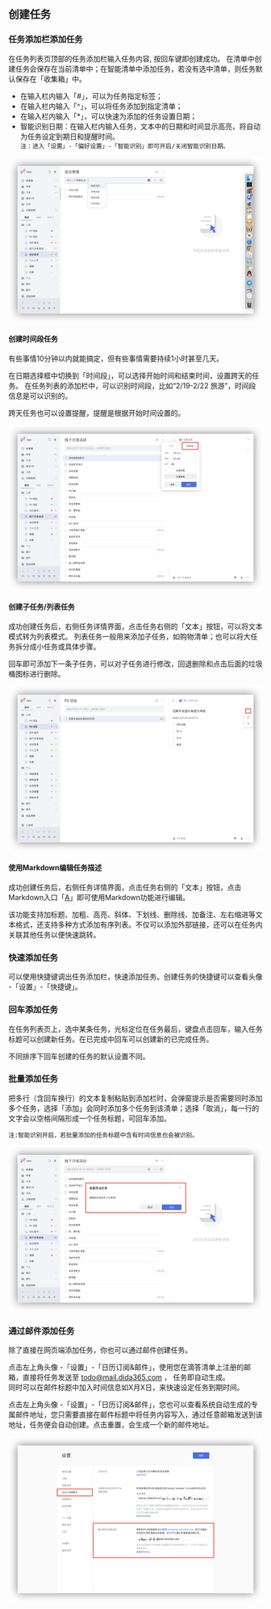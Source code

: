 ## 创建任务

### 任务添加栏添加任务

在任务列表页顶部的任务添加栏输入任务内容, 按回车键即创建成功。 在清单中创建任务会保存在当前清单中；在智能清单中添加任务，若没有选中清单，则任务默认保存在「收集箱」中。

* 在输入栏内输入「#」，可以为任务指定标签；
* 在输入栏内输入「^」，可以将任务添加到指定清单；
* 在输入栏内输入「*」，可以快速为添加的任务设置日期；
* 智能识别日期：在输入栏内输入任务，文本中的日期和时间显示高亮，将自动为任务设定到期日和提醒时间。<br/> `注：进入「设置」-「偏好设置」-「智能识别」即可开启/关闭智能识别日期。`

![](../images/web/1.3.1.png)

#### 创建时间段任务

有些事情10分钟以内就能搞定，但有些事情需要持续1小时甚至几天。

在日期选择框中切换到「时间段」，可以选择开始时间和结束时间，设置跨天的任务。 在任务列表的添加栏中，可以识别时间段，比如“2/19-2/22 旅游”，时间段信息是可以识别的。

跨天任务也可以设置提醒，提醒是根据开始时间设置的。

![](../images/web/1.3.6.png)


#### 创建子任务/列表任务

成功创建任务后，右侧任务详情界面，点击任务右侧的「文本」按钮，可以将文本模式转为列表模式。 列表任务一般用来添加子任务，如购物清单；也可以将大任务拆分成小任务或具体步骤。

回车即可添加下一条子任务，可以对子任务进行修改，回退删除和点击后面的垃圾桶图标进行删除。


![](../images/web/1.3.9.png)

#### 使用Markdown编辑任务描述

成功创建任务后，右侧任务详情界面，点击任务右侧的「文本」按钮，点击Markdown入口「<u>A</u>」即可使用Markdown功能进行编辑。

该功能支持加标题、加粗、高亮、斜体、下划线、删除线、加备注、左右缩进等文本格式，还支持多种方式添加有序列表。不仅可以添加外部链接，还可以在任务内关联其他任务以便快速跳转。

### 快速添加任务

可以使用快捷键调出任务添加栏，快速添加任务。创建任务的快捷键可以查看头像 -「设置」-「快捷键」。

### 回车添加任务

在任务列表页上，选中某条任务，光标定位在任务最后，键盘点击回车，输入任务标题可以创建新任务。在已完成中回车可以创建新的已完成任务。

不同排序下回车创建的任务的默认设置不同。

### 批量添加任务

把多行（含回车换行）的文本复制粘贴到添加栏时，会弹窗提示是否需要同时添加多个任务，选择「添加」会同时添加多个任务到该清单；选择「取消」，每一行的文字会以空格间隔形成一个任务标题，可回车添加。

`注:智能识别开启，若批量添加的任务标题中含有时间信息也会被识别。`

![](../images/web/1.3.2.png)

### 通过邮件添加任务

除了直接在网页端添加任务，你也可以通过邮件创建任务。 

点击左上角头像 -「设置」-「日历订阅&邮件」，使用您在滴答清单上注册的邮箱，直接将任务发送至 [todo@mail.dida365.com](todo@mail.dida365.com) ， 任务即自动生成。 <br>同时可以在邮件标题中加入时间信息如X月X日，来快速设定任务到期时间。

点击左上角头像 -「设置」-「日历订阅&邮件」，您也可以查看系统自动生成的专属邮件地址，您只需要直接在邮件标题中将任务内容写入，通过任意邮箱发送到该地址，任务便会自动创建。点击重置，会生成一个新的邮件地址。

![](../images/web/1.3.3.png)